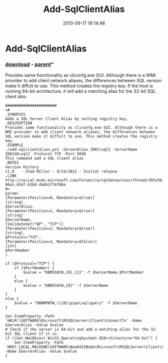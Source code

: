 ﻿---
pid:            4473
parent:         3662
children:       
poster:         PlateSpinner
title:          Add-SqlClientAlias
date:           2013-09-17 18:14:48
format:         posh
---

# Add-SqlClientAlias

### [download](4473.ps1) - [parent](3662.md)"

Provides same functionality as cliconfg.exe GUI. Although there is a WMI provider to add client network aliases, the differences between SQL version make it diffult to use. This method creates the registry key. If the host is running 64-bit architecture, it will add a matching alias for the 32-bit SQL client also.

```posh
#######################
<#
.SYNOPSIS
Adds a SQL Server Client Alias by setting registry key. 
.DESCRIPTION
Provides same functionality as cliconfg.exe GUI. Although there is a WMI provider to add client network aliases, the differences between SQL version make it diffult to use. This method creates the registry key.
.EXAMPLE
./add-sqlclientalias.ps1 -ServerAlias Z001\sql2 -ServerName Z001XA\sql2 -Protocol TCP -Port 5658
This command add a SQL client alias
.NOTES
Version History
v1.0   - Chad Miller - 9/24/2012 - Initial release
.LINK
http://social.msdn.microsoft.com/Forums/sa/sqldataaccess/thread/39fe3b15-96a1-454f-b3bd-da6b1f74700a
#>
param(
[Parameter(Position=0, Mandatory=$true)]
[string]
$ServerAlias,
[Parameter(Position=1, Mandatory=$true)]
[string]
$ServerName,
[ValidateSet("NP", "TCP")]
[Parameter(Position=2, Mandatory=$true)]
[string]
$Protocol="TCP",
[Parameter(Position=3, Mandatory=$false)]
[int]
$PortNumber
)

if ($Protocol="TCP") {
    if ($PortNumber) {
        $value = "DBMSSOCN,{0},{1}" -f $ServerName,$PortNumber
    }
    else {
        $value = "DBMSSOCN,{0}" -f $ServerName
    }
}
else {
    $value = "DBNMPNTW,\\{0}\pipe\sql\query" -f $ServerName
}

Set-ItemProperty -Path 'HKLM:\SOFTWARE\Microsoft\MSSQLServer\Client\ConnectTo' -Name $ServerAlias -Value $value
# Check if the server is 64-bit and add a matching alias for the 32-bit SQL client if it is.
if ((Get-WmiObject Win32_OperatingSystem).OSArchitecture="64-bit") {
	Set-ItemProperty -Path 'HKEY_LOCAL_MACHINE\SOFTWARE\Wow6432Node\Microsoft\MSSQLServer\Client\ConnectTo\' -Name $ServerAlias -Value $value
}
```
